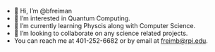 - 👋 Hi, I’m @bfreiman
- 👀 I’m interested in Quantum Computing.
- 🌱 I’m currently learning Physcis along with Computer Science.
- 💞️ I’m looking to collaborate on any science related projects.
- You can reach me at 401-252-6682 or by email at freimb@rpi.edu.

<!---
bfreiman/bfreiman is a ✨ special ✨ repository because its `README.md` (this file) appears on your GitHub profile.
You can click the Preview link to take a look at your changes.
--->

